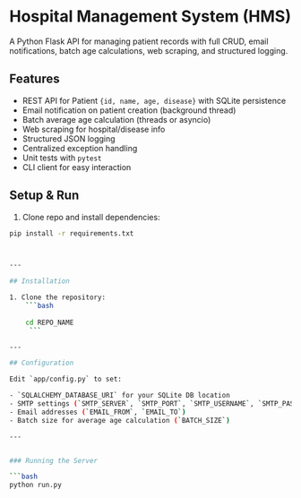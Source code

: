 # Hospital Management System (HMS)

A Python Flask API for managing patient records with full CRUD, email notifications, batch age calculations, web scraping, and structured logging.

## Features

- REST API for Patient `{id, name, age, disease}` with SQLite persistence
- Email notification on patient creation (background thread)
- Batch average age calculation (threads or asyncio)
- Web scraping for hospital/disease info
- Structured JSON logging
- Centralized exception handling
- Unit tests with `pytest`
- CLI client for easy interaction

## Setup & Run

1. Clone repo and install dependencies:

```bash
pip install -r requirements.txt



---

## Installation

1. Clone the repository:
    ```bash
    
    cd REPO_NAME
     ```

---

## Configuration

Edit `app/config.py` to set:

- `SQLALCHEMY_DATABASE_URI` for your SQLite DB location
- SMTP settings (`SMTP_SERVER`, `SMTP_PORT`, `SMTP_USERNAME`, `SMTP_PASSWORD`)
- Email addresses (`EMAIL_FROM`, `EMAIL_TO`)
- Batch size for average age calculation (`BATCH_SIZE`)

---


### Running the Server

```bash
python run.py

